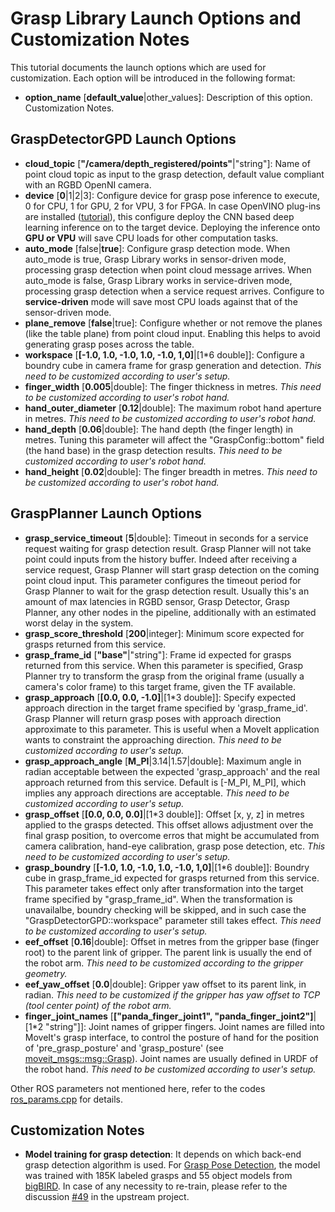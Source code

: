 # Grasp Library Launch Options and Customization Notes
This tutorial documents the launch options which are used for customization. Each option will be introduced in the following format:
* **option_name** [**default_value**|other_values]: Description of this option. Customization Notes.

## GraspDetectorGPD Launch Options
* **cloud_topic** [**"/camera/depth_registered/points"**|"string"]: Name of point cloud topic as input to the grasp detection, default value compliant with an RGBD OpenNI camera.
* **device** [**0**|1|2|3]: Configure device for grasp pose inference to execute, 0 for CPU, 1 for GPU, 2 for VPU, 3 for FPGA. In case OpenVINO plug-ins are installed ([tutorial](install_openvino.md)), this configure deploy the CNN based deep learning inference on to the target device. Deploying the inference onto **GPU or VPU** will save CPU loads for other computation tasks.
* **auto_mode** [false|**true**]: Configure grasp detection mode. When auto_mode is true, Grasp Library works in sensor-driven mode, processing grasp detection when point cloud message arrives. When auto_mode is false, Grasp Library works in service-driven mode, processing grasp detection when a service request arrives. Configure to **service-driven** mode will save most CPU loads against that of the sensor-driven mode.
* **plane_remove** [**false**|true]: Configure whether or not remove the planes (like the table plane) from point cloud input. Enabling this helps to avoid generating grasp poses across the table.
* **workspace** [**[-1.0, 1.0, -1.0, 1.0, -1.0, 1,0]**|[1*6 double]]: Configure a boundry cube in camera frame for grasp generation and detection. *This need to be customized according to user's setup.*
* **finger_width** [**0.005**|double]: The finger thickness in metres. *This need to be customized according to user's robot hand.*
* **hand_outer_diameter** [**0.12**|double]: The maximum robot hand aperture in metres. *This need to be customized according to user's robot hand.*
* **hand_depth** [**0.06**|double]: The hand depth (the finger length) in metres. Tuning this parameter will affect the "GraspConfig::bottom" field (the hand base) in the grasp detection results. *This need to be customized according to user's robot hand.*
* **hand_height** [**0.02**|double]: The finger breadth in metres. *This need to be customized according to user's robot hand.*

## GraspPlanner Launch Options
* **grasp_service_timeout** [**5**|double]: Timeout in seconds for a service request waiting for grasp detection result. Grasp Planner will not take point could inputs from the history buffer. Indeed after receiving a service request, Grasp Planner will start grasp detection on the coming point cloud input. This parameter configures the timeout period for Grasp Planner to wait for the grasp detection result. Usually this's an amount of max latencies in RGBD sensor, Grasp Detector, Grasp Planner, any other nodes in the pipeline, additionally with an estimated worst delay in the system.
* **grasp_score_threshold** [**200**|integer]: Minimum score expected for grasps returned from this service.
* **grasp_frame_id** [**"base"**|"string"]: Frame id expected for grasps returned from this service. When this parameter is specified, Grasp Planner try to transform the grasp from the original frame (usually a camera's color frame) to this target frame, given the TF available.
* **grasp_approach** [**[0.0, 0.0, -1.0]**|[1*3 double]]: Specify expected approach direction in the target frame specified by 'grasp_frame_id'. Grasp Planner will return grasp poses with approach direction approximate to this parameter. This is useful when a MoveIt application wants to constraint the approaching direction. *This need to be customized according to user's setup.*
* **grasp_approach_angle** [**M_PI**|3.14|1.57|double]: Maximum angle in radian acceptable between the expected 'grasp_approach' and the real approach returned from this service. Default is [-M_PI, M_PI], which implies any approach directions are acceptable. *This need to be customized according to user's setup.*
* **grasp_offset** [**[0.0, 0.0, 0.0]**|[1*3 double]]: Offset [x, y, z] in metres applied to the grasps detected. This offset allows adjustment over the final grasp position, to overcome erros that might be accumulated from camera calibration, hand-eye calibration, grasp pose detection, etc. *This need to be customized according to user's setup.*
* **grasp_boundry** [**[-1.0, 1.0, -1.0, 1.0, -1.0, 1,0]**|[1*6 double]]: Boundry cube in grasp_frame_id expected for grasps returned from this service. This parameter takes effect only after transformation into the target frame specified by "grasp_frame_id". When the transformation is unavailalbe, boundry checking will be skipped, and in such case the "GraspDetectorGPD::workspace" parameter still takes effect. *This need to be customized according to user's setup.*
* **eef_offset** [**0.16**|double]: Offset in metres from the gripper base (finger root) to the parent link of gripper. The parent link is usually the end of the robot arm. *This need to be customized according to the gripper geometry.*
* **eef_yaw_offset** [**0.0**|double]: Gripper yaw offset to its parent link, in radian. *This need to be customized if the gripper has yaw offset to TCP (tool center point) of the robot arm.*
* **finger_joint_names** [**["panda_finger_joint1", "panda_finger_joint2"]**|[1*2 "string"]]: Joint names of gripper fingers. Joint names are filled into MoveIt's grasp interface, to control the posture of hand for the position of 'pre_grasp_posture' and 'grasp_posture' (see [moveit_msgs::msg::Grasp](http://docs.ros.org/api/moveit_msgs/html/msg/Grasp.html)). Joint names are usually defined in URDF of the robot hand. *This need to be customized according to user's setup.*

Other ROS parameters not mentioned here, refer to the codes [ros_params.cpp](../grasp_ros2/src/ros_params.cpp) for details.

## Customization Notes
* **Model training for grasp detection**: It depends on which back-end grasp detection algorithm is used. For [Grasp Pose Detection](https://github.com/atenpas/gpd), the model was trained with 185K labeled grasps and 55 object models from [bigBIRD](http://rll.berkeley.edu/bigbird). In case of any necessity to re-train, please refer to the discussion [#49](https://github.com/atenpas/gpd/issues/49) in the upstream project.
